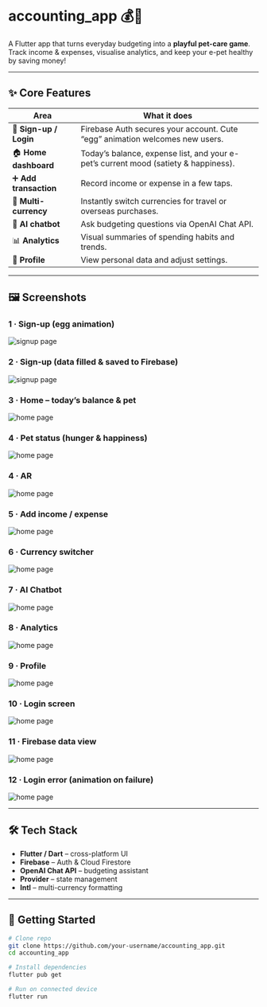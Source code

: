 # accounting_app 💰🐾

A Flutter app that turns everyday budgeting into a **playful pet-care game**.  
Track income & expenses, visualise analytics, and keep your e-pet healthy by saving money!

---

## ✨ Core Features

| Area | What it does |
|------|--------------|
| 🔑 **Sign-up / Login** | Firebase Auth secures your account. Cute “egg” animation welcomes new users. |
| 🏠 **Home dashboard** | Today’s balance, expense list, and your e-pet’s current mood (satiety & happiness). |
| ➕ **Add transaction** | Record income or expense in a few taps. |
| 💱 **Multi-currency** | Instantly switch currencies for travel or overseas purchases. |
| 🤖 **AI chatbot** | Ask budgeting questions via OpenAI Chat API. |
| 📊 **Analytics** | Visual summaries of spending habits and trends. |
| 👤 **Profile** | View personal data and adjust settings. |

---

## 🖼️ Screenshots

### 1 · Sign-up (egg animation)
![signup page](screenshots/signup_page.png)

### 2 · Sign-up (data filled & saved to Firebase)
![signup page](screenshots/signup_page_fill_data.png)

### 3 · Home – today’s balance & pet
![home page](screenshots/home_page.png)

### 4 · Pet status (hunger & happiness)
![home page](screenshots/pet_statute.png)

### 4 · AR
![home page](screenshots/AR_function.png)

### 5 · Add income / expense
![home page](screenshots/add_expense_page.png)

### 6 · Currency switcher
![home page](screenshots/currency_switch.png)

### 7 · AI Chatbot
![home page](screenshots/AIchatbot.png)

### 8 · Analytics
![home page](screenshots/analytic_page.png)

### 9 · Profile
![home page](screenshots/profile_page.png)

### 10 · Login screen
![home page](screenshots/login_page.png)

### 11 · Firebase data view
![home page](screenshots/firebase_page.png)

### 12 · Login error (animation on failure)
![home page](screenshots/login_fail.png)

---

## 🛠️ Tech Stack

- **Flutter / Dart** – cross-platform UI  
- **Firebase** – Auth & Cloud Firestore  
- **OpenAI Chat API** – budgeting assistant  
- **Provider** – state management  
- **Intl** – multi-currency formatting  

---

## 🚀 Getting Started

```bash
# Clone repo
git clone https://github.com/your-username/accounting_app.git
cd accounting_app

# Install dependencies
flutter pub get

# Run on connected device
flutter run
